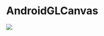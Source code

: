 # AndroidGLCanvas

[![](https://jitpack.io/v/mili-bit/AndroidGLCanvas.svg)](https://jitpack.io/#mili-bit/AndroidGLCanvas)